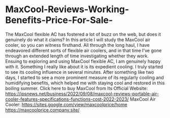 # MaxCool-Reviews-Working-Benefits-Price-For-Sale-
The MaxCool flexible AC has fostered a lot of buzz on the web, but does it genuinely do what it claims? In this article I will study the MaxCool air cooler, so you can witness firsthand. All through the long haul, I have endeavored different sorts of flexible air coolers, and in that time I've gone through an extended length of time investigating whether they work. Ensuing to exploring and using MaxCool flexible AC, I am genuinely happy with it. Something I really like about it is its expedient cooling. I truly started to see its cooling influence in several minutes. After something like two days, I started to see a more prominent measure of its regularly cooling and humidifying benefits, which helped me with staying cool and restored in this boiling summer. Click here to buy MaxCool from Its Official Website: https://ipsnews.net/business/2022/09/08/maxcool-reviews-portable-air-cooler-features-specifications-functions-cost-2022-2023/  MaxCool Air Cooler: https://sites.google.com/view/maxcoolprice/home  https://maxcoolprice.company.site/
